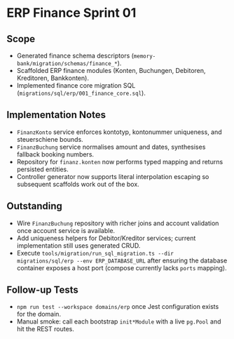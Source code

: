 # ERP Finance Sprint 01

## Scope
- Generated finance schema descriptors (`memory-bank/migration/schemas/finance_*`).
- Scaffolded ERP finance modules (Konten, Buchungen, Debitoren, Kreditoren, Bankkonten).
- Implemented finance core migration SQL (`migrations/sql/erp/001_finance_core.sql`).

## Implementation Notes
- `FinanzKonto` service enforces kontotyp, kontonummer uniqueness, and steuerschiene bounds.
- `FinanzBuchung` service normalises amount and dates, synthesises fallback booking numbers.
- Repository for `finanz.konten` now performs typed mapping and returns persisted entities.
- Controller generator now supports literal interpolation escaping so subsequent scaffolds work out of the box.

## Outstanding
- Wire `FinanzBuchung` repository with richer joins and account validation once account service is available.
- Add uniqueness helpers for Debitor/Kreditor services; current implementation still uses generated CRUD.
- Execute `tools/migration/run_sql_migration.ts --dir migrations/sql/erp --env ERP_DATABASE_URL` after ensuring the database container exposes a host port (compose currently lacks `ports` mapping).

## Follow-up Tests
- `npm run test --workspace domains/erp` once Jest configuration exists for the domain.
- Manual smoke: call each bootstrap `init*Module` with a live `pg.Pool` and hit the REST routes.